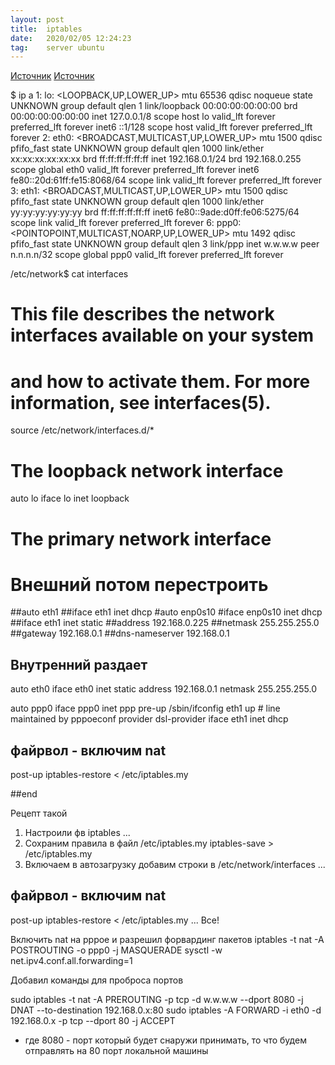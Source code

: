 ```yaml
---
layout: post
title:  iptables
date:   2020/02/05 12:24:23
tag:    server ubuntu
---
```


[Источник](https://www.opennet.ru/base/net/nat_redirect.txt.html) 
[Источник](https://www.8host.com/blog/bazovye-pravila-iptables-dlya-servera-ubuntu-14-04/)

$ ip a
1: lo: <LOOPBACK,UP,LOWER_UP> mtu 65536 qdisc noqueue state UNKNOWN group default qlen 1
    link/loopback 00:00:00:00:00:00 brd 00:00:00:00:00:00
    inet 127.0.0.1/8 scope host lo
       valid_lft forever preferred_lft forever
    inet6 ::1/128 scope host 
       valid_lft forever preferred_lft forever
2: eth0: <BROADCAST,MULTICAST,UP,LOWER_UP> mtu 1500 qdisc pfifo_fast state UNKNOWN group default qlen 1000
    link/ether xx:xx:xx:xx:xx:xx brd ff:ff:ff:ff:ff:ff
    inet 192.168.0.1/24 brd 192.168.0.255 scope global eth0
       valid_lft forever preferred_lft forever
    inet6 fe80::20d:61ff:fe15:8068/64 scope link 
       valid_lft forever preferred_lft forever
3: eth1: <BROADCAST,MULTICAST,UP,LOWER_UP> mtu 1500 qdisc pfifo_fast state UNKNOWN group default qlen 1000
    link/ether yy:yy:yy:yy:yy:yy brd ff:ff:ff:ff:ff:ff
    inet6 fe80::9ade:d0ff:fe06:5275/64 scope link 
       valid_lft forever preferred_lft forever
6: ppp0: <POINTOPOINT,MULTICAST,NOARP,UP,LOWER_UP> mtu 1492 qdisc pfifo_fast state UNKNOWN group default qlen 3
    link/ppp 
    inet w.w.w.w peer n.n.n.n/32 scope global ppp0
       valid_lft forever preferred_lft forever



/etc/network$ cat interfaces

# This file describes the network interfaces available on your system
# and how to activate them. For more information, see interfaces(5).

source /etc/network/interfaces.d/*

# The loopback network interface
auto lo
iface lo inet loopback

# The primary network interface
# Внешний потом перестроить
##auto eth1
##iface eth1 inet dhcp
#auto enp0s10
#iface enp0s10 inet dhcp
##iface eth1 inet static
##address 192.168.0.225
##netmask 255.255.255.0
##gateway 192.168.0.1
##dns-nameserver 192.168.0.1

## Внутренний раздает
auto eth0
iface eth0 inet static
address 192.168.0.1
netmask 255.255.255.0

auto ppp0
iface ppp0 inet ppp
pre-up /sbin/ifconfig eth1 up # line maintained by pppoeconf
provider dsl-provider
iface eth1 inet dhcp
## файрвол - включим nat
post-up iptables-restore < /etc/iptables.my

##end


Рецепт такой
1. Настроили фв
iptables ...
2. Сохраним правила в файл /etc/iptables.my
iptables-save > /etc/iptables.my
3. Включаем в автозагрузку
добавим строки в /etc/network/interfaces
...
## файрвол - включим nat
post-up iptables-restore < /etc/iptables.my
...
Все!

Включить nat на pppoe и разрешил форвардинг пакетов
iptables -t nat -A POSTROUTING -o ppp0 -j MASQUERADE
sysctl -w net.ipv4.conf.all.forwarding=1

Добавил команды для проброса портов

sudo iptables -t nat -A PREROUTING -p tcp -d w.w.w.w --dport 8080 -j DNAT --to-destination 192.168.0.x:80
sudo iptables -A FORWARD -i eth0 -d 192.168.0.x -p tcp --dport 80 -j ACCEPT
- где
8080 - порт который будет снаружи принимать, то что будем отправлять на 80 порт локальной машины

